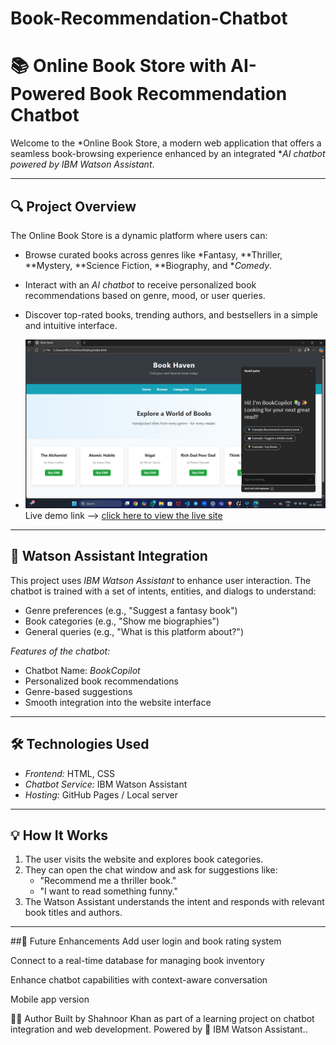 # Book-Recommendation-Chatbot
# 📚 Online Book Store with AI-Powered Book Recommendation Chatbot

Welcome to the *Online Book Store, a modern web application that offers a seamless book-browsing experience enhanced by an integrated **AI chatbot powered by IBM Watson Assistant*.

---

## 🔍 Project Overview

The Online Book Store is a dynamic platform where users can:

- Browse curated books across genres like *Fantasy, **Thriller, **Mystery, **Science Fiction, **Biography, and **Comedy*.
- Interact with an *AI chatbot* to receive personalized book recommendations based on genre, mood, or user queries.
- Discover top-rated books, trending authors, and bestsellers in a simple and intuitive interface.

- ![image alt](https://github.com/Shahnoor046/Book-Recommendation-Chatbot/blob/main/BookCopilot.png?raw=true)
Live demo link --> [click here to view the live site](https://shahnoor046.github.io/Book-Recommendation-Chatbot/)
---

## 🤖 Watson Assistant Integration

This project uses *IBM Watson Assistant* to enhance user interaction. The chatbot is trained with a set of intents, entities, and dialogs to understand:

- Genre preferences (e.g., "Suggest a fantasy book")
- Book categories (e.g., "Show me biographies")
- General queries (e.g., "What is this platform about?")

*Features of the chatbot:*
- Chatbot Name: *BookCopilot*
- Personalized book recommendations
- Genre-based suggestions
- Smooth integration into the website interface

---

## 🛠 Technologies Used

- *Frontend:* HTML, CSS
- *Chatbot Service:* IBM Watson Assistant
- *Hosting:* GitHub Pages / Local server 

---

## 💡 How It Works

1. The user visits the website and explores book categories.
2. They can open the chat window and ask for suggestions like:
   - "Recommend me a thriller book."
   - "I want to read something funny."
3. The Watson Assistant understands the intent and responds with relevant book titles and authors.

---

##📌 Future Enhancements
Add user login and book rating system

Connect to a real-time database for managing book inventory

Enhance chatbot capabilities with context-aware conversation

Mobile app version

🙋‍♂ Author
Built by Shahnoor Khan as part of a learning project on chatbot integration and web development.
Powered by 💬 IBM Watson Assistant..

